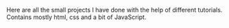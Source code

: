 Here are all the small projects I have done with the help of different tutorials.
Contains mostly html, css and a bit of JavaScript.
